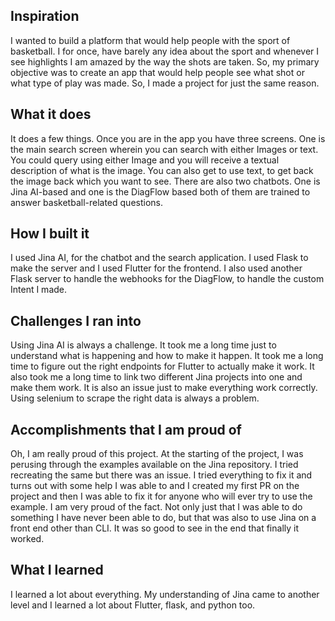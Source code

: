 ## Inspiration
I wanted to build a platform that would help people with the sport of basketball. I for once, have barely any idea about the sport and whenever I see highlights I am amazed by the way the shots are taken. So, my primary objective was to create an app that would help people see what shot or what type of play was made. So, I made a project for just the same reason.

## What it does
It does a few things. Once you are in the app you have three screens. One is the main search screen wherein you can search with either Images or text. You could query using either Image and you will receive a textual description of what is the image. You can also get to use text, to get back the image back which you want to see. There are also two chatbots. One is Jina AI-based and one is the DiagFlow based both of them are trained to answer basketball-related questions. 

## How I built it
I used Jina AI, for the chatbot and the search application. I used Flask to make the server and I used Flutter for the frontend. I also used another Flask server to handle the webhooks for the DiagFlow, to handle the custom Intent I made. 

## Challenges I ran into
Using Jina AI is always a challenge. It took me a long time just to understand what is happening and how to make it happen. It took me a long time to figure out the right endpoints for Flutter to actually make it work. It also took me a long time to link two different Jina projects into one and make them work. It is also an issue just to make everything work correctly. Using selenium to scrape the right data is always a problem. 

## Accomplishments that I am proud of
Oh, I am really proud of this project. At the starting of the project, I was perusing through the examples available on the Jina repository. I tried recreating the same but there was an issue. I tried everything to fix it and turns out with some help I was able to and I created my first PR on the project and then I was able to fix it for anyone who will ever try to use the example. I am very proud of the fact. Not only just that I was able to do something I have never been able to do, but that was also to use Jina on a front end other than CLI. It was so good to see in the end that finally it worked.



## What I learned
I learned a lot about everything. My understanding of Jina came to another level and I learned a lot about Flutter, flask, and python too.

